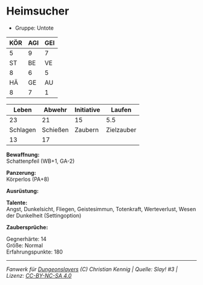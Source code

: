 # Heimsucher  
- Gruppe: Untote  

| KÖR | AGI | GEI |  
| --- | --- | --- |  
| 5   | 9   | 7   |
| ST  | BE  | VE  |  
| 8   | 6   | 5   |
| HÄ  | GE  | AU  |  
| 8   | 7   | 1   |


| Leben    | Abwehr   | Initiative | Laufen     |
| -------- | -------- | ---------- | ---------- |
| 23       | 21       | 15         | 5.5        |
| Schlagen | Schießen | Zaubern    | Zielzauber |
| 13       | 17       |            |            |

**Bewaffnung:**  
Schattenpfeil (WB+1, GA-2)

**Panzerung:**  
Körperlos (PA+8)

**Ausrüstung:**  


**Talente:**  
Angst, Dunkelsicht, Fliegen, Geistesimmun, Totenkraft, Werteverlust, Wesen der Dunkelheit (Settingoption)

**Zaubersprüche:**  


Gegnerhärte: 14  
Größe: Normal  
Erfahrungspunkte: 180  



___
*Fanwerk für [Dungeonslayers](https://www.dungeonslayers.net/) (C) Christian Kennig | Quelle: Slay! #3 | Lizenz: [CC-BY-NC-SA 4.0](https://creativecommons.org/licenses/by-nc-sa/4.0/deed.de)*
